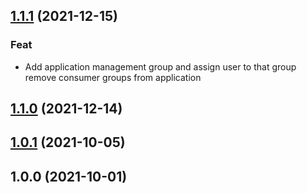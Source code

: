 
<a name="1.1.1"></a>
## [1.1.1](https://bitbucket.org/hookie-solutions-team/webhookie-portal/compare/1.1.0...1.1.1) (2021-12-15)

### Feat

* Add application management group and assign user to that group remove consumer groups from application


<a name="1.1.0"></a>
## [1.1.0](https://bitbucket.org/hookie-solutions-team/webhookie-portal/compare/1.0.1...1.1.0) (2021-12-14)


<a name="1.0.1"></a>
## [1.0.1](https://bitbucket.org/hookie-solutions-team/webhookie-portal/compare/1.0.0...1.0.1) (2021-10-05)


<a name="1.0.0"></a>
## 1.0.0 (2021-10-01)


